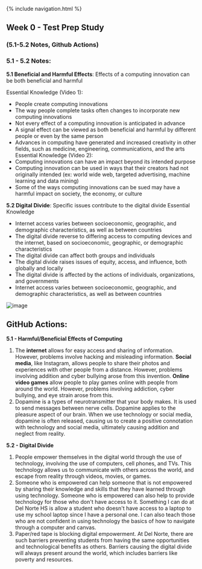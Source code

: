 {% include navigation.html %}

## Week 0 - Test Prep Study
### (5.1-5.2 Notes, Github Actions)

### **5.1 - 5.2 Notes:**

**5.1 Beneficial and Harmful Effects**: Effects of a computing innovation can be both beneficial and harmful

Essential Knowledge (Video 1):
- People create computing innovations
- The way people complete tasks often changes to incorporate new computing innovations
- Not every effect of a computing innovation is anticipated in advance
- A signal effect can be viewed as both beneficial and harmful by different people or even by the same person
- Advances in computing have generated and increased creativity in other fields, such as medicine, engineering, communications, and the arts
  Essential Knowledge (Video 2):
- Computing innovations can have an impact beyond its intended purpose
- Computing innovation can be used in ways that their creators had not originally intended (ex: world wide web, targeted advertising, machine learning and data mining)
- Some of the ways computing innovations can be sued may have a harmful impact on society, the economy, or culture

**5.2 Digital Divide**: Specific issues contribute to the digital divide
Essential Knowledge
- Internet access varies between socioeconomic, geographic, and demographic characteristics, as well as between countries
- The digital divide reverse to differing access to computing devices and the internet, based on socioeconomic, geographic, or demographic characteristics
- The digital divide can affect both groups and individuals
- The digital divide raises issues of equity, access, and influence, both globally and locally
- The digital divide is affected by the actions of individuals, organizations, and governments
- Internet access varies between socioeconomic, geographic, and demographic characteristics, as well as between countries


![image](https://user-images.githubusercontent.com/89223650/157564808-c7b6b996-f91a-4710-b446-9ff890712d61.png)


## **GitHub Actions:**
**5.1 - Harmful/Beneficial Effects of Computing**
1) The **internet** allows for easy access and sharing of information. However, problems involve hacking and misleading information. **Social media**, like Instagram, allows people to share their photos and experiences with other people from a distance. However, problems involving addition and cyber bullying arose from this invention. **Online video games** allow people to play games online with people from around the world. However, problems involving addiction, cyber bullying, and eye strain arose from this.
2) Dopamine is a types of neurotransmitter that your body makes. It is used to send messages between nerve cells. Dopamine applies to the pleasure aspect of our brain. When we use technology or social media, dopamine is often released, causing us to create a positive connotation with technology and social media, ultimately causing addition and neglect from reality.

**5.2 - Digital Divide**
1) People empower themselves in the digital world through the use of technology, involving the use of computers, cell phones, and TVs. This technology allows us to communicate with others across the world, and escape from reality through videos, movies, or games.
2) Someone who is empowered can help someone that is not empowered by sharing their knowledge and skills that they have learned through using technology. Someone who is empowered can also help to provide technology for those who don't have access to it. Something I can do at Del Norte HS is allow a student who doesn't have access to a laptop to use my school laptop since I have a personal one. I can also teach those who are not confident in using technology the basics of how to navigate through a computer and canvas.
3) Paper/red tape is blocking digital empowerment. At Del Norte, there are such barriers preventing students from having the same opportunities and technological benefits as others. Barriers causing the digital divide will always present around the world, which includes barriers like poverty and resources.